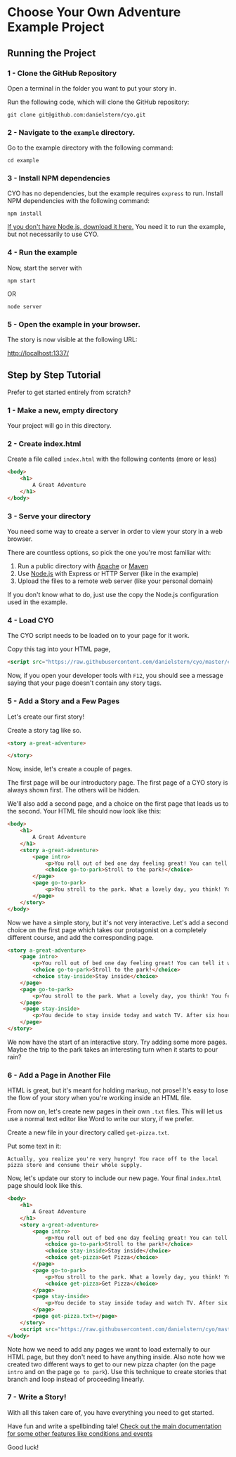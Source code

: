 # Choose Your Own Adventure Example Project

## Running the Project

### 1 - Clone the GitHub Repository

Open a terminal in the folder you want to put your story in.

Run the following code, which will clone the GitHub repository:

```git clone git@github.com:danielstern/cyo.git```

### 2 - Navigate to the `example` directory.

Go to the example directory with the following command:

```cd example```

### 3 - Install NPM dependencies

CYO has no dependencies, but the example requires `express` to run. Install NPM dependencies with the following command:

```npm install```

[If you don't have Node.js, download it here.](https://nodejs.org/en/) You need it to run the example, but not necessarily to use CYO.

### 4 - Run the example

Now, start the server with

```npm start```

OR

```node server```

### 5 - Open the example in your browser.

The story is now visible at the following URL:

[http://localhost:1337/](http://localhost:1337)


## Step by Step Tutorial
Prefer to get started entirely from scratch?

### 1 - Make a new, empty directory

Your project will go in this directory.

### 2 - Create index.html

Create a file called `index.html` with the following contents (more or less)

```html
<body>
    <h1>
        A Great Adventure
    </h1>
</body>
```

### 3 - Serve your directory

You need some way to create a server in order to view your story in a web browser.

There are countless options, so pick the one you're most familiar with:

1. Run a public directory with [Apache](https://httpd.apache.org/download.cgi) or [Maven](https://maven.apache.org/)
2. Use [Node.js](https://nodejs.org/en/) with Express or HTTP Server (like in the example)
3. Upload the files to a remote web server (like your personal domain)

If you don't know what to do, just use the copy the Node.js configuration used in the example.

### 4 - Load CYO

The CYO script needs to be loaded on to your page for it work.

Copy this tag into your HTML page,

```html
<script src="https://raw.githubusercontent.com/danielstern/cyo/master/cyo.js"></script>
```

Now, if you open your developer tools with `F12`, you should see a message saying that your page doesn't contain any story tags.

### 5 - Add a Story and a Few Pages

Let's create our first story!

Create a story tag like so.

```html
<story a-great-adventure>

</story>
```

Now, inside, let's create a couple of pages.

The first page will be our introductory page. The first page of a CYO story is always shown first. The others will be hidden.

We'll also add a second page, and a choice on the first page that leads us to the second. Your HTML file should now look like this:


```html
<body>
    <h1>
        A Great Adventure
    </h1>        
    <story a-great-adventure>
        <page intro>
            <p>You roll out of bed one day feeling great! You can tell it will be a great adventure!</p>
            <choice go-to-park>Stroll to the park!</choice>
        </page>
        <page go-to-park>
            <p>You stroll to the park. What a lovely day, you think! You feel terrific.</p>
        </page>
    </story>
</body>
```

Now we have a simple story, but it's not very interactive. Let's add a second choice on the first page which takes our protagonist on a completely different course, and add the corresponding page.

```html
<story a-great-adventure>
    <page intro>
        <p>You roll out of bed one day feeling great! You can tell it will be a great adventure!</p>
        <choice go-to-park>Stroll to the park!</choice>
        <choice stay-inside>Stay inside</choice>
    </page>
    <page go-to-park>
        <p>You stroll to the park. What a lovely day, you think! You feel terrific.</p>
    </page>
     <page stay-inside>
        <p>You decide to stay inside today and watch TV. After six hours of ramen noodles and daytime talk shows, you are in a state of bliss.</p>
    </page>
</story>
```

We now have the start of an interactive story. Try adding some more pages. Maybe the trip to the park takes an interesting turn when it starts to pour rain?

### 6 - Add a Page in Another File

HTML is great, but it's meant for holding markup, not prose! It's easy to lose the flow of your story when you're working inside an HTML file.

From now on, let's create new pages in their own `.txt` files. This will let us use a normal text editor like Word to write our story, if we prefer.

Create a new file in your directory called `get-pizza.txt`.

Put some text in it:

```
Actually, you realize you're very hungry! You race off to the local pizza store and consume their whole supply.
```

Now, let's update our story to include our new page. Your final `index.html` page should look like this.

```html
<body>
    <h1>
        A Great Adventure
    </h1>   
    <story a-great-adventure>
        <page intro>
            <p>You roll out of bed one day feeling great! You can tell it will be a great adventure!</p>
            <choice go-to-park>Stroll to the park!</choice>
            <choice stay-inside>Stay inside</choice>
            <choice get-pizza>Get Pizza</choice>
        </page>
        <page go-to-park>
            <p>You stroll to the park. What a lovely day, you think! You feel terrific.</p>
            <choice get-pizza>Get Pizza</choice>
        </page>
        <page stay-inside>
            <p>You decide to stay inside today and watch TV. After six hours of ramen noodles and daytime talk shows, you are in a state of bliss.</p>
        </page>
        <page get-pizza.txt></page>
    </story>
    <script src="https://raw.githubusercontent.com/danielstern/cyo/master/cyo.js"></script>
</body>
```

Note how we need to add any pages we want to load externally to our HTML page, but they don't need to have anything inside. Also note how we created two different ways to get to our new pizza chapter (on the page `intro` and on the page `go to park`). Use this technique to create stories that branch and loop instead of proceeding linearly.

### 7 - Write a Story!

With all this taken care of, you have everything you need to get started.

Have fun and write a spellbinding tale! [Check out the main documentation for some other features like conditions and events](https://github.com/danielstern/cyo)

Good luck!